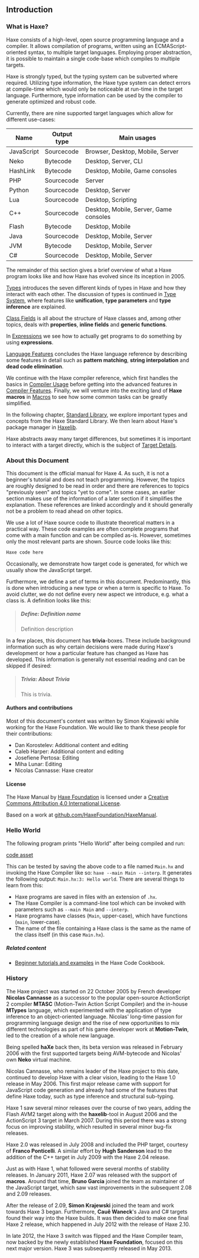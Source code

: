 <!--label:introduction-->
## Introduction

<!--subtoc-->

<!--label:introduction-what-is-haxe-->
### What is Haxe?

Haxe consists of a high-level, open source programming language and a compiler. It allows compilation of programs, written using an ECMAScript-oriented syntax, to multiple target languages. Employing proper abstraction, it is possible to maintain a single code-base which compiles to multiple targets.

Haxe is strongly typed, but the typing system can be subverted where required. Utilizing type information, the Haxe type system can detect errors at compile-time which would only be noticeable at run-time in the target language. Furthermore, type information can be used by the compiler to generate optimized and robust code.

Currently, there are nine supported target languages which allow for different use-cases:

Name | Output type | Main usages 
 --- | --- | ---
JavaScript | Sourcecode | Browser, Desktop, Mobile, Server 
Neko | Bytecode | Desktop, Server, CLI 
HashLink | Bytecode | Desktop, Mobile, Game consoles 
PHP | Sourcecode | Server 
Python | Sourcecode | Desktop, Server 
Lua | Sourcecode | Desktop, Scripting 
C++ | Sourcecode | Desktop, Mobile, Server, Game consoles 
Flash | Bytecode | Desktop, Mobile 
Java | Sourcecode | Desktop, Mobile, Server 
JVM | Bytecode | Desktop, Mobile, Server 
C# | Sourcecode | Desktop, Mobile, Server 
 

The remainder of this section gives a brief overview of what a Haxe program looks like and how Haxe has evolved since its inception in 2005.

[Types](types) introduces the seven different kinds of types in Haxe and how they interact with each other. The discussion of types is continued in [Type System](type-system), where features like **unification**, **type parameters** and **type inference** are explained.

[Class Fields](class-field) is all about the structure of Haxe classes and, among other topics, deals with **properties**, **inline fields** and **generic functions**.

In [Expressions](expression) we see how to actually get programs to do something by using **expressions**.

[Language Features](lf) concludes the Haxe language reference by describing some features in detail such as **pattern matching**, **string interpolation** and **dead code elimination**.

We continue with the Haxe compiler reference, which first handles the basics in [Compiler Usage](compiler-usage) before getting into the advanced features in [Compiler Features](cr-features). Finally, we will venture into the exciting land of **Haxe macros** in [Macros](macro) to see how some common tasks can be greatly simplified.

In the following chapter, [Standard Library](std), we explore important types and concepts from the Haxe Standard Library. We then learn about Haxe's package manager in [Haxelib](haxelib).

Haxe abstracts away many target differences, but sometimes it is important to interact with a target directly, which is the subject of [Target Details](target-details).



<!--label:introduction-about-this-document-->
### About this Document

This document is the official manual for Haxe 4. As such, it is not a beginner's tutorial and does not teach programming. However, the topics are roughly designed to be read in order and there are references to topics "previously seen" and topics "yet to come". In some cases, an earlier section makes use of the information of a later section if it simplifies the explanation. These references are linked accordingly and it should generally not be a problem to read ahead on other topics.

We use a lot of Haxe source code to illustrate theoretical matters in a practical way. These code examples are often complete programs that come with a main function and can be compiled as-is. However, sometimes only the most relevant parts are shown.
Source code looks like this:

```haxe
Haxe code here
```
Occasionally, we demonstrate how target code is generated, for which we usually show the JavaScript target.

Furthermore, we define a set of terms in this document. Predominantly, this is done when introducing a new type or when a term is specific to Haxe. To avoid clutter, we do not define every new aspect we introduce, e.g. what a class is. A definition looks like this:

> ##### Define: Definition name
>
> Definition description

In a few places, this document has **trivia**-boxes. These include background information such as why certain decisions were made during Haxe's development or how a particular feature has changed as Haxe has developed. This information is generally not essential reading and can be skipped if desired:

> ##### Trivia: About Trivia
>
> This is trivia.

<!--label:introduction-authors-and-contributions-->
#### Authors and contributions

Most of this document's content was written by Simon Krajewski while working for the Haxe Foundation. We would like to thank these people for their contributions:

* Dan Korostelev: Additional content and editing
* Caleb Harper: Additional content and editing
* Josefiene Pertosa: Editing
* Miha Lunar: Editing
* Nicolas Cannasse: Haxe creator



<!--label:introduction-license-->
#### License

The Haxe Manual by [Haxe Foundation](http://haxe.org/foundation) is licensed under a [Creative Commons Attribution 4.0 International License](http://creativecommons.org/licenses/by/4.0/).

Based on a work at [github.com/HaxeFoundation/HaxeManual](https://github.com/HaxeFoundation/HaxeManual).





<!--label:introduction-hello-world-->
### Hello World

The following program prints "Hello World" after being compiled and run:

[code asset](assets/HelloWorld.hx)

This can be tested by saving the above code to a file named `Main.hx` and invoking the Haxe Compiler like so: `haxe --main Main --interp`. It generates the following output: `Main.hx:3: Hello world`. There are several things to learn from this:

* Haxe programs are saved in files with an extension of `.hx`.
* The Haxe Compiler is a command-line tool which can be invoked with parameters such as `--main Main` and `--interp`.
* Haxe programs have classes (`Main`, upper-case), which have functions (`main`, lower-case). 
* The name of the file containing a Haxe class is the same as the name of the class itself (in this case `Main.hx`). 

##### Related content

* [Beginner tutorials and examples](http://code.haxe.org/category/beginner/) in the Haxe Code Cookbook.



<!--label:introduction-haxe-history-->
### History

The Haxe project was started on 22 October 2005 by French developer **Nicolas Cannasse** as a successor to the popular open-source ActionScript 2 compiler **MTASC** (Motion-Twin Action Script Compiler) and the in-house **MTypes** language, which experimented with the application of type inference to an object-oriented language. Nicolas' long-time passion for programming language design and the rise of new opportunities to mix different technologies as part of his game developer work at **Motion-Twin**, led to the creation of a whole new language.

Being spelled **haXe** back then, its beta version was released in February 2006 with the first supported targets being AVM-bytecode and Nicolas' own **Neko** virtual machine.

Nicolas Cannasse, who remains leader of the Haxe project to this date, continued to develop Haxe with a clear vision, leading to the Haxe 1.0 release in May 2006. This first major release came with support for JavaScript code generation and already had some of the features that define Haxe today, such as type inference and structural sub-typing.

Haxe 1 saw several minor releases over the course of two years, adding the Flash AVM2 target along with the **haxelib**-tool in August 2006 and the ActionScript 3 target in March 2007. During this period there was a strong focus on improving stability, which resulted in several minor bug-fix releases.

Haxe 2.0 was released in July 2008 and included the PHP target, courtesy of **Franco Ponticelli**. A similar effort by **Hugh Sanderson** lead to the addition of the C++ target in July 2009 with the Haxe 2.04 release.

Just as with Haxe 1, what followed were several months of stability releases. In January 2011, Haxe 2.07 was released with the support of **macros**. Around that time, **Bruno Garcia** joined the team as maintainer of the JavaScript target, which saw vast improvements in the subsequent 2.08 and 2.09 releases.

After the release of 2.09, **Simon Krajewski** joined the team and work towards Haxe 3 began. Furthermore, **Cauê Waneck**'s Java and C# targets found their way into the Haxe builds. It was then decided to make one final Haxe 2 release, which happened in July 2012 with the release of Haxe 2.10.

In late 2012, the Haxe 3 switch was flipped and the Haxe Compiler team, now backed by the newly established **Haxe Foundation**, focused on this next major version. Haxe 3 was subsequently released in May 2013.


